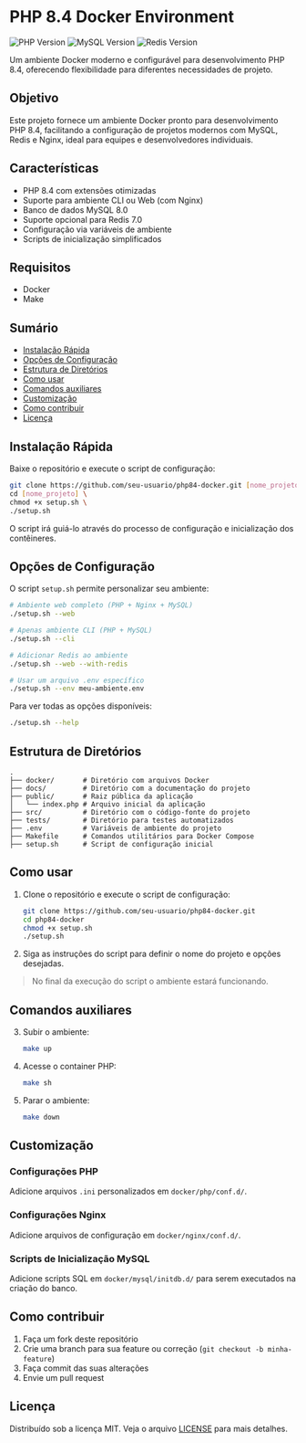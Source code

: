 # PHP 8.4 Docker Environment

![PHP Version](https://img.shields.io/badge/PHP-8.4-blue)
![MySQL Version](https://img.shields.io/badge/MySQL-8.0-orange)
![Redis Version](https://img.shields.io/badge/Redis-7.0-red)

Um ambiente Docker moderno e configurável para desenvolvimento PHP 8.4, oferecendo flexibilidade para diferentes necessidades de projeto.

## Objetivo

Este projeto fornece um ambiente Docker pronto para desenvolvimento PHP 8.4, facilitando a configuração de projetos modernos com MySQL, Redis e Nginx, ideal para equipes e desenvolvedores individuais.

## Características

- PHP 8.4 com extensões otimizadas
- Suporte para ambiente CLI ou Web (com Nginx)
- Banco de dados MySQL 8.0
- Suporte opcional para Redis 7.0
- Configuração via variáveis de ambiente
- Scripts de inicialização simplificados

## Requisitos

- Docker
- Make

## Sumário

- [Instalação Rápida](#instalação-rápida)
- [Opções de Configuração](#opções-de-configuração)
- [Estrutura de Diretórios](#estrutura-de-diretórios)
- [Como usar](#como-usar)
- [Comandos auxiliares](#comandos-auxiliares)
- [Customização](#customização)
- [Como contribuir](#como-contribuir)
- [Licença](#licença)

## Instalação Rápida

Baixe o repositório e execute o script de configuração:

```bash
git clone https://github.com/seu-usuario/php84-docker.git [nome_projeto] \
cd [nome_projeto] \
chmod +x setup.sh \
./setup.sh
```

O script irá guiá-lo através do processo de configuração e inicialização dos contêineres.

## Opções de Configuração

O script `setup.sh` permite personalizar seu ambiente:

```bash
# Ambiente web completo (PHP + Nginx + MySQL)
./setup.sh --web

# Apenas ambiente CLI (PHP + MySQL)
./setup.sh --cli

# Adicionar Redis ao ambiente
./setup.sh --web --with-redis

# Usar um arquivo .env específico
./setup.sh --env meu-ambiente.env
```

Para ver todas as opções disponíveis:

```bash
./setup.sh --help
```

## Estrutura de Diretórios

```
.
├── docker/       # Diretório com arquivos Docker
├── docs/         # Diretório com a documentação do projeto
├── public/       # Raiz pública da aplicação
│   └── index.php # Arquivo inicial da aplicação
├── src/          # Diretório com o código-fonte do projeto
├── tests/        # Diretório para testes automatizados
├── .env          # Variáveis de ambiente do projeto
├── Makefile      # Comandos utilitários para Docker Compose
├── setup.sh      # Script de configuração inicial
```

## Como usar

1. Clone o repositório e execute o script de configuração:
   ```bash
   git clone https://github.com/seu-usuario/php84-docker.git
   cd php84-docker
   chmod +x setup.sh
   ./setup.sh
   ```
2. Siga as instruções do script para definir o nome do projeto e opções desejadas.

> No final da execução do script o ambiente estará funcionando.

## Comandos auxiliares

3. Subir o ambiente:
   ```bash
   make up
   ```
4. Acesse o container PHP:
   ```bash
   make sh
   ```
5. Parar o ambiente:
   ```bash
   make down
   ```

## Customização

### Configurações PHP

Adicione arquivos `.ini` personalizados em `docker/php/conf.d/`.

### Configurações Nginx

Adicione arquivos de configuração em `docker/nginx/conf.d/`.

### Scripts de Inicialização MySQL

Adicione scripts SQL em `docker/mysql/initdb.d/` para serem executados na criação do banco.

## Como contribuir

1. Faça um fork deste repositório
2. Crie uma branch para sua feature ou correção (`git checkout -b minha-feature`)
3. Faça commit das suas alterações
4. Envie um pull request

## Licença

Distribuído sob a licença MIT. Veja o arquivo [LICENSE](LICENSE) para mais detalhes.
